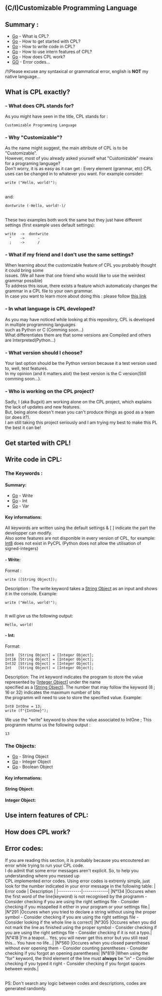 ## (C/I)Customizable Programming Language
## Summary :
* [Go](#what-is-cpl-exactly) - What is CPL?
* [Go](#get-started-with-cpl) - How to get started with CPL?
* [Go](#write-code-in-cpl) - How to write code in CPL?
* [Go](#use-intern-features-of-cpl) - How to use intern features of CPL?
* [Go](#how-does-cpl-work) - How does CPL work?
* [GO](#error-codes) - Error codes...

/!\Please excuse any syntaxical or grammatical error, english is <b>NOT</b> my native language...
## What is CPL exactly?
### - What does CPL stands for?
  As you might have seen in the title, CPL stands for :
```
Customizable Programming Language
```
### - Why "Customizable"?
  As the name might suggest, the main attribute of CPL is to be "Customizable".
  <br>However, most of you already asked yourself what "Customizable" means for a programing language?
  <br>Don't worry, it is as easy as it can get : Every element (grammar, etc) CPL uses can be changed in to whatever you want. For example consider:
  ```
write ("Hello, world!");
  ```
  <br> and:
```
dontwrite (-Hello, world!-)/
```
<br>These two examples both work the same but they just have different settings (first example uses default settings):
```
write  ->  dontwrite
  "    ->      -
  ;    ->      /
```

### - What if my friend and I don't use the same settings?
  When learning about the customizable feature of CPL you probably thought it could bring some 
  <br>issues. (We all have that one friend who would like to use the weirdest grammar possible)
  <br>To address this issue, there exists a feature which automaticaly changes the grammar in a CPL file to your own grammar.
  <br>In case you want to learn more about doing this : please follow [this link](#use-intern-features-of-cpl)

### - In what language is CPL developed?
  As you may have noticed while looking at this repository, CPL is developed in multiple programming languages
  <br>such as Python or C (Comming soon...)
  <br>What differentiates them are that some versions are Compiled and others are Interpreted(Python...)
  
### - What version should I choose?
  Your last option should be the Python version because it a test version used to, well, test features.
  <br>In my opinion (and it matters alot) the best version is the C version(Still comming soon...).
  
### - Who is working on the CPL project?
  Sadly, I (aka Bugxit) am working alone on the CPL project, which explains the lack of updates and new features.
  <br>But, being alone doesn't mean you can't produce things as good as a team (or does it?). 
  <br>I am still taking this project seriously and I am trying my best to make this PL the best it can be!

## Get started with CPL!
## Write code in CPL:
### The Keywords :
#### Summary:
- [Go](#write) - Write
- [Go](#int) - Int
- [Go](#var) - Var

#### Key informations:
All keywords are written using the default settings & [ ] indicate the part the developper can modify.
<br>Also some features are not disponible in every version of CPL, for example:
<br>[Int8](#int) does not exist in PyCPL (Python does not allow the utilisation of signed-integers)
#### - Write:
Format :
```
write ([String Object]);
```
Description :
The write keyword takes a [String Object](#string-object) as an input and shows it in the console.
Example:
```
write ("Hello, world!");
  
```
It will give us the following output:
```console
Hello, world!
```
#### - Int:
Format:
```
Int8  [String Object] = [Integer Object];
Int16 [String Object] = [Integer Object];
Int32 [String Object] = [Integer Object];
Int   [String Object] = [Integer Object];
```
Description:
The int keyword indicates the program to store the value represented by [[Integer Object](#integer-object)] under the name 
<br>specified as a [[String Object](#string-object)]. The number that may follow the keyword (8 ; 16 or 32) indicates the maximum number of bits
<br>the programm will need to use to store the specified value.
Example:
```
Int8 IntOne = 13;
write (f"{IntOne}");
```
We use the "write" keyword to show the value associated to IntOne ; This programm returns us the following output :
```console
13
```
### The Objects:
- [Go](#string-object) - String Object
- [Go](#integer-object) - Integer Object
- [Go](#boolean-object) - Boolean Object
#### Key informations:

#### String Object:

#### Integer Object:

## Use intern features of CPL: 
## How does CPL work?
## Error codes:
If you are reading this section, it is probably because you encoutered an error while trying to run your CPL code.
<br>I do admit that some error messages aren't explicit. So, to help you understanding where you messed up 
<br>CPL implemented error codes. Using error codes is extremly simple, just look for the number indicated in your error message in the following table:
| Error code | Description |
|------------|-------------|
|N°134       |Occures when the first word of the line(keyword) is not recognised by the programm - Consider checking if you are using the right settings file - Consider checking if you misspelled it either in your program or your settings file.|
|N°291       |Occures when you tried to declare a string without using the proper symbol - Consider checking if you are using the right settings file - Consider looking if the whole line is correct|
|N°305       |Occures when you did not mark the line as finished using the proper symbol - Consider checking if you are using the right settings file - Consider checking if it is not a typo.|
|N°418       |I'm a teapot... Yes, you will never get this error but you still read this... You have no life...|
|N°560       |Occures when you closed parentheses without ever opening them - Consider counting parentheses - Consider checking if you forgot an opening parentheses|
|N°819       |When using the "for" keyword, the third element of the line must <b>always</b> be "in" - Consider checking if you typed it right - Consider checking if you forgot spaces between words.|

<br>PS: Don't search any logic between codes and descriptions, codes are generated randomly.


